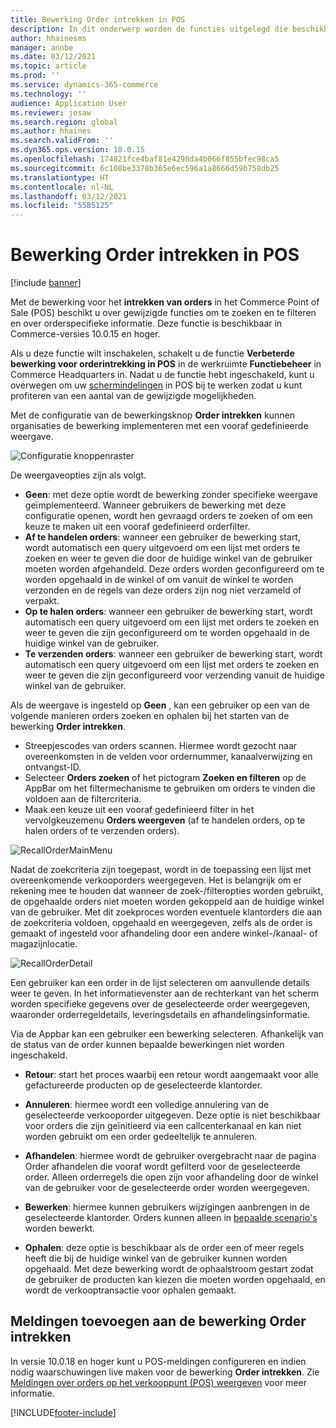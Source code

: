 ```yaml
---
title: Bewerking Order intrekken in POS
description: In dit onderwerp worden de functies uitgelegd die beschikbaar zijn voor de verbeterde pagina´s voor orderintrekking in POS.
author: hhainesms
manager: annbe
ms.date: 03/12/2021
ms.topic: article
ms.prod: ''
ms.service: dynamics-365-commerce
ms.technology: ''
audience: Application User
ms.reviewer: josaw
ms.search.region: global
ms.author: hhaines
ms.search.validFrom: ''
ms.dyn365.ops.version: 10.0.15
ms.openlocfilehash: 174821fce4baf81e4298da4b066f855bfec98ca5
ms.sourcegitcommit: 6c108be3378b365e6ec596a1a8666d59b758db25
ms.translationtype: HT
ms.contentlocale: nl-NL
ms.lasthandoff: 03/12/2021
ms.locfileid: "5585125"
---
```

# <a name="recall-order-operation-in-pos"></a>Bewerking Order intrekken in POS

[!include [banner](includes/banner.md)]

Met de bewerking voor het **intrekken van orders** in het Commerce Point of Sale (POS) beschikt u over gewijzigde functies om te zoeken en te filteren en over orderspecifieke informatie. Deze functie is beschikbaar in Commerce-versies 10.0.15 en hoger.

Als u deze functie wilt inschakelen, schakelt u de functie **Verbeterde bewerking voor orderintrekking in POS** in de werkruimte **Functiebeheer** in Commerce Headquarters in. Nadat u de functie hebt ingeschakeld, kunt u overwegen om uw [schermindelingen](pos-screen-layouts.md) in POS bij te werken zodat u kunt profiteren van een aantal van de gewijzigde mogelijkheden.

Met de configuratie van de bewerkingsknop **Order intrekken** kunnen organisaties de bewerking implementeren met een vooraf gedefinieerde weergave.

![Configuratie knoppenraster](media/recallorderbuttongrid.png)

De weergaveopties zijn als volgt.
- **Geen**: met deze optie wordt de bewerking zonder specifieke weergave geïmplementeerd. Wanneer gebruikers de bewerking met deze configuratie openen, wordt hen gevraagd orders te zoeken of om een keuze te maken uit een vooraf gedefinieerd orderfilter.
- **Af te handelen orders**: wanneer een gebruiker de bewerking start, wordt automatisch een query uitgevoerd om een lijst met orders te zoeken en weer te geven die door de huidige winkel van de gebruiker moeten worden afgehandeld. Deze orders worden geconfigureerd om te worden opgehaald in de winkel of om vanuit de winkel te worden verzonden en de regels van deze orders zijn nog niet verzameld of verpakt.
- **Op te halen orders**: wanneer een gebruiker de bewerking start, wordt automatisch een query uitgevoerd om een lijst met orders te zoeken en weer te geven die zijn geconfigureerd om te worden opgehaald in de huidige winkel van de gebruiker.
- **Te verzenden orders**: wanneer een gebruiker de bewerking start, wordt automatisch een query uitgevoerd om een lijst met orders te zoeken en weer te geven die zijn geconfigureerd voor verzending vanuit de huidige winkel van de gebruiker.

Als de weergave is ingesteld op **Geen** , kan een gebruiker op een van de volgende manieren orders zoeken en ophalen bij het starten van de bewerking **Order intrekken**.
- Streepjescodes van orders scannen. Hiermee wordt gezocht naar overeenkomsten in de velden voor ordernummer, kanaalverwijzing en ontvangst-ID.
- Selecteer **Orders zoeken** of het pictogram **Zoeken en filteren** op de AppBar om het filtermechanisme te gebruiken om orders te vinden die voldoen aan de filtercriteria.
- Maak een keuze uit een vooraf gedefinieerd filter in het vervolgkeuzemenu **Orders weergeven** (af te handelen orders, op te halen orders of te verzenden orders).

![RecallOrderMainMenu](media/recallordermain.png)

Nadat de zoekcriteria zijn toegepast, wordt in de toepassing een lijst met overeenkomende verkooporders weergegeven. Het is belangrijk om er rekening mee te houden dat wanneer de zoek-/filteropties worden gebruikt, de opgehaalde orders niet moeten worden gekoppeld aan de huidige winkel van de gebruiker. Met dit zoekproces worden eventuele klantorders die aan de zoekcriteria voldoen, opgehaald en weergegeven, zelfs als de order is gemaakt of ingesteld voor afhandeling door een andere winkel-/kanaal- of magazijnlocatie.

![RecallOrderDetail](media/orderrecalldetail.png)

Een gebruiker kan een order in de lijst selecteren om aanvullende details weer te geven. In het informatievenster aan de rechterkant van het scherm worden specifieke gegevens over de geselecteerde order weergegeven, waaronder orderregeldetails, leveringsdetails en afhandelingsinformatie.

Via de Appbar kan een gebruiker een bewerking selecteren. Afhankelijk van de status van de order kunnen bepaalde bewerkingen niet worden ingeschakeld.

- **Retour**: start het proces waarbij een retour wordt aangemaakt voor alle gefactureerde producten op de geselecteerde klantorder.

- **Annuleren**: hiermee wordt een volledige annulering van de geselecteerde verkooporder uitgegeven. Deze optie is niet beschikbaar voor orders die zijn geïnitieerd via een callcenterkanaal en kan niet worden gebruikt om een order gedeeltelijk te annuleren.

- **Afhandelen**: hiermee wordt de gebruiker overgebracht naar de pagina Order afhandelen die vooraf wordt gefilterd voor de geselecteerde order. Alleen orderregels die open zijn voor afhandeling door de winkel van de gebruiker voor de geselecteerde order worden weergegeven.

- **Bewerken**: hiermee kunnen gebruikers wijzigingen aanbrengen in de geselecteerde klantorder. Orders kunnen alleen in [bepaalde scenario's](customer-orders-overview.md#edit-an-existing-customer-order) worden bewerkt.

- **Ophalen**: deze optie is beschikbaar als de order een of meer regels heeft die bij de huidige winkel van de gebruiker kunnen worden opgehaald. Met deze bewerking wordt de ophaalstroom gestart zodat de gebruiker de producten kan kiezen die moeten worden opgehaald, en wordt de verkooptransactie voor ophalen gemaakt.

## <a name="add-notifications-to-the-recall-order-operation"></a>Meldingen toevoegen aan de bewerking Order intrekken

In versie 10.0.18 en hoger kunt u POS-meldingen configureren en indien nodig waarschuwingen live maken voor de bewerking **Order intrekken**. Zie [Meldingen over orders op het verkooppunt (POS) weergeven](notifications-pos.md) voor meer informatie.  

[!INCLUDE[footer-include](../includes/footer-banner.md)]
